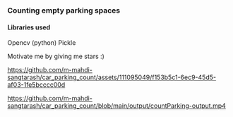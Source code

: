 ### Counting empty parking spaces

#### Libraries used

 Opencv (python)
 Pickle


Motivate me by giving me stars :)


https://github.com/m-mahdi-sangtarash/car_parking_count/assets/111095049/f153b5c1-6ec9-45d5-af03-1fe5bcccc00d

https://github.com/m-mahdi-sangtarash/car_parking_count/blob/main/output/countParking-output.mp4
